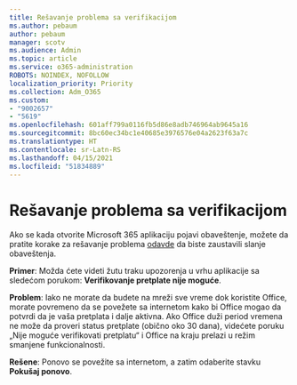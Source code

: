 ```yaml
---
title: Rešavanje problema sa verifikacijom
ms.author: pebaum
author: pebaum
manager: scotv
ms.audience: Admin
ms.topic: article
ms.service: o365-administration
ROBOTS: NOINDEX, NOFOLLOW
localization_priority: Priority
ms.collection: Adm_O365
ms.custom:
- "9002657"
- "5619"
ms.openlocfilehash: 601aff799a0116fb5d86e8adb746964ab9645a16
ms.sourcegitcommit: 8bc60ec34bc1e40685e3976576e04a2623f63a7c
ms.translationtype: HT
ms.contentlocale: sr-Latn-RS
ms.lasthandoff: 04/15/2021
ms.locfileid: "51834889"
---
```

# <a name="troubleshoot-verification-issues"></a>Rešavanje problema sa verifikacijom

Ako se kada otvorite Microsoft 365 aplikaciju pojavi obaveštenje, možete da pratite korake za rešavanje problema [odavde](https://support.office.com/article/a-subscription-notice-appears-when-i-open-a-microsoft-365-application-4cabe32c-f594-4c0e-9191-3d3ade10cceb) da biste zaustavili slanje obaveštenja.

**Primer**: Možda ćete videti žutu traku upozorenja u vrhu aplikacije sa sledećom porukom: **Verifikovanje pretplate nije moguće**.

**Problem**: Iako ne morate da budete na mreži sve vreme dok koristite Office, morate povremeno da se povežete sa internetom kako bi Office mogao da potvrdi da je vaša pretplata i dalje aktivna. Ako Office duži period vremena ne može da proveri status pretplate (obično oko 30 dana), videćete poruku „Nije moguće verifikovati pretplatu“ i Office na kraju prelazi u režim smanjene funkcionalnosti.

**Rešene**: Ponovo se povežite sa internetom, a zatim odaberite stavku **Pokušaj ponovo**.
